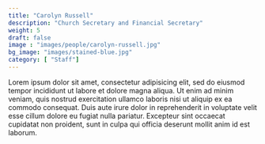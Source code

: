 ```yaml
---
title: "Carolyn Russell"
description: "Church Secretary and Financial Secretary"
weight: 5
draft: false
image : "images/people/carolyn-russell.jpg"
bg_image: "images/stained-blue.jpg"
category: [ "Staff"]
---
```


Lorem ipsum dolor sit amet, consectetur adipisicing elit, sed do eiusmod
tempor incididunt ut labore et dolore magna aliqua. Ut enim ad minim veniam,
quis nostrud exercitation ullamco laboris nisi ut aliquip ex ea commodo
consequat. Duis aute irure dolor in reprehenderit in voluptate velit esse
cillum dolore eu fugiat nulla pariatur. Excepteur sint occaecat cupidatat non
proident, sunt in culpa qui officia deserunt mollit anim id est laborum.